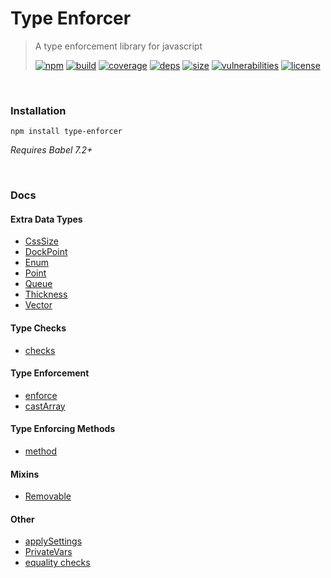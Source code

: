 # Type Enforcer

> A type enforcement library for javascript
>
> [![npm][npm]][npm-url]
[![build][build]][build-url]
[![coverage][coverage]][coverage-url]
[![deps][deps]][deps-url]
[![size][size]][size-url]
[![vulnerabilities][vulnerabilities]][vulnerabilities-url]
[![license][license]][license-url]


<br><a name="Installation"></a>

### Installation
```
npm install type-enforcer
```
_Requires Babel 7.2+_

<br><a name="Docs"></a>

### Docs
#### Extra Data Types
- [CssSize](docs/CssSize.md)
- [DockPoint](docs/DockPoint.md)
- [Enum](docs/Enum.md)
- [Point](docs/Point.md)
- [Queue](docs/Queue.md)
- [Thickness](docs/Thickness.md)
- [Vector](docs/Vector.md)

#### Type Checks
- [checks](docs/checks.md)

#### Type Enforcement
- [enforce](docs/enforce.md)
- [castArray](docs/castArray.md)

#### Type Enforcing Methods
- [method](docs/method.md)

#### Mixins
- [Removable](docs/Removable.md)

#### Other
- [applySettings](docs/applySettings.md)
- [PrivateVars](docs/PrivateVars.md)
- [equality checks](docs/equality.md)

[npm]: https://img.shields.io/npm/v/type-enforcer.svg
[npm-url]: https://npmjs.com/package/type-enforcer
[build]: https://travis-ci.org/DarrenPaulWright/type-enforcer.svg?branch&#x3D;master
[build-url]: https://travis-ci.org/DarrenPaulWright/type-enforcer
[coverage]: https://coveralls.io/repos/github/DarrenPaulWright/type-enforcer/badge.svg?branch&#x3D;master
[coverage-url]: https://coveralls.io/github/DarrenPaulWright/type-enforcer?branch&#x3D;master
[deps]: https://david-dm.org/darrenpaulwright/type-enforcer.svg
[deps-url]: https://david-dm.org/darrenpaulwright/type-enforcer
[size]: https://packagephobia.now.sh/badge?p&#x3D;type-enforcer
[size-url]: https://packagephobia.now.sh/result?p&#x3D;type-enforcer
[vulnerabilities]: https://snyk.io/test/github/DarrenPaulWright/type-enforcer/badge.svg?targetFile&#x3D;package.json
[vulnerabilities-url]: https://snyk.io/test/github/DarrenPaulWright/type-enforcer?targetFile&#x3D;package.json
[license]: https://img.shields.io/github/license/DarrenPaulWright/type-enforcer.svg
[license-url]: https://npmjs.com/package/type-enforcer/LICENSE.md
